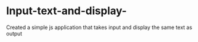 # Input-text-and-display-
Created a simple js application that takes input and display the same text as output 
